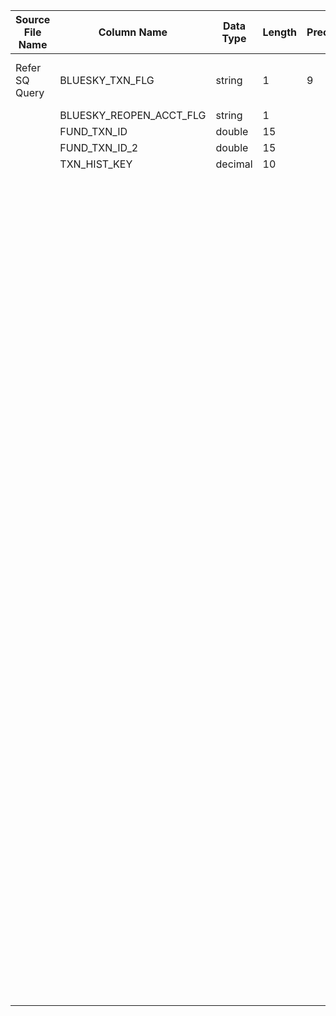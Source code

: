 |	Source File Name	|	Column Name	|	Data Type	|	Length	|	Precision	|	Nullable	|	PK	|	BK	|		|		|		|		|	Target Table Name	|	Column Name	|	Data Type	|	Length	|	Nullable	|	PK	|
|	---	|	---	|	---	|	---	|	---	|	---	|	---	|	---	|	---	|	---	|	---	|	---	|	---	|	---	|	---	|	---	|	---	|	---	|
|	Refer SQ Query	|	BLUESKY_TXN_FLG	|	string	|	1	|	9	|		|		|	BLUESKY_TXN_FLG	|		|		|	Update the existing records	|		|	FUND_TRANS_HIST	|	TXN_HIST_KEY	|	"number(p,s)"	|	10	|		|	Y	|
|		|	BLUESKY_REOPEN_ACCT_FLG	|	string	|	1	|		|		|		|		|		|		|		|		|	FUND_TRANS_HIST	|	TXN_TYPE_KEY	|	"number(p,s)"	|	10	|		|	Y	|
|		|	FUND_TXN_ID	|	double	|	15	|		|		|		|		|		|		|		|		|	FUND_TRANS_HIST	|	REG_KEY	|	"number(p,s)"	|	10	|		|	Y	|
|		|	FUND_TXN_ID_2	|	double	|	15	|		|		|		|		|		|		|		|		|	FUND_TRANS_HIST	|	DLR_KEY	|	"number(p,s)"	|	10	|		|	Y	|
|		|	TXN_HIST_KEY	|	decimal	|	10	|		|		|		|		|		|		|		|		|	FUND_TRANS_HIST	|	SHRHLDR_KEY	|	"number(p,s)"	|	10	|		|	Y	|
|		|		|		|		|		|		|		|		|		|		|		|		|	FUND_TRANS_HIST	|	ACCT_KEY	|	"number(p,s)"	|	10	|		|	Y	|
|		|		|		|		|		|		|		|		|		|		|		|		|	FUND_TRANS_HIST	|	FUND_KEY	|	"number(p,s)"	|	10	|		|	Y	|
|		|		|		|		|		|		|		|		|		|		|		|		|	FUND_TRANS_HIST	|	EFFTV_DAY_KEY	|	"number(p,s)"	|	10	|		|	Y	|
|		|		|		|		|		|		|		|		|		|		|		|		|	FUND_TRANS_HIST	|	STTL_DAY_KEY	|	"number(p,s)"	|	10	|		|	Y	|
|		|		|		|		|		|		|		|		|		|		|		|		|	FUND_TRANS_HIST	|	PMT_DAY_KEY	|	"number(p,s)"	|	10	|		|	Y	|
|		|		|		|		|		|		|		|		|		|		|		|		|	FUND_TRANS_HIST	|	BATCH_DAY_KEY	|	"number(p,s)"	|	10	|		|	Y	|
|		|		|		|		|		|		|		|		|		|		|		|		|	FUND_TRANS_HIST	|	DLR_BRANCH_KEY	|	"number(p,s)"	|	10	|		|	Y	|
|		|		|		|		|		|		|		|		|		|		|		|		|	FUND_TRANS_HIST	|	TRDE_ORIG_KEY	|	"number(p,s)"	|	10	|		|	Y	|
|		|		|		|		|		|		|		|		|		|		|		|		|	FUND_TRANS_HIST	|	RSN_KEY	|	"number(p,s)"	|	10	|		|	Y	|
|		|		|		|		|		|		|		|		|		|		|		|		|	FUND_TRANS_HIST	|	SSN_STAT_KEY	|	"number(p,s)"	|	10	|		|	Y	|
|		|		|		|		|		|		|		|		|		|		|		|		|	FUND_TRANS_HIST	|	TRDE_ENTRY_MTHD_KEY	|	"number(p,s)"	|	10	|		|	Y	|
|		|		|		|		|		|		|		|		|		|		|		|		|	FUND_TRANS_HIST	|	DLR_LVL_CNTL_KEY	|	"number(p,s)"	|	10	|		|	Y	|
|		|		|		|		|		|		|		|		|		|		|		|		|	FUND_TRANS_HIST	|	PMT_MTHD_KEY	|	"number(p,s)"	|	10	|		|	Y	|
|		|		|		|		|		|		|		|		|		|		|		|		|	FUND_TRANS_HIST	|	SHRHLDR_ROLE_KEY	|	"number(p,s)"	|	10	|		|		|
|		|		|		|		|		|		|		|		|		|		|		|		|	FUND_TRANS_HIST	|	ACCT_NBR	|	number	|	15	|		|		|
|		|		|		|		|		|		|		|		|		|		|		|		|	FUND_TRANS_HIST	|	FUND_TXN_ID	|	number	|	15	|		|		|
|		|		|		|		|		|		|		|		|		|		|		|		|	FUND_TRANS_HIST	|	FUND_TXN_ID_2	|	number	|	15	|		|		|
|		|		|		|		|		|		|		|		|		|		|		|		|	FUND_TRANS_HIST	|	LTR_OF_INTEND_NBR	|	number	|	15	|		|		|
|		|		|		|		|		|		|		|		|		|		|		|		|	FUND_TRANS_HIST	|	BATCH_NBR	|	number	|	15	|		|		|
|		|		|		|		|		|		|		|		|		|		|		|		|	FUND_TRANS_HIST	|	DISCNT_CAT	|	number	|	15	|		|		|
|		|		|		|		|		|		|		|		|		|		|		|		|	FUND_TRANS_HIST	|	FUND_ORD_NBR	|	number	|	15	|		|		|
|		|		|		|		|		|		|		|		|		|		|		|		|	FUND_TRANS_HIST	|	NAV_CD	|	varchar2	|	1	|		|		|
|		|		|		|		|		|		|		|		|		|		|		|		|	FUND_TRANS_HIST	|	ACCT_PR_SCHED	|	number	|	15	|		|		|
|		|		|		|		|		|		|		|		|		|		|		|		|	FUND_TRANS_HIST	|	UNDR_WRTR_COMMSN_CD	|	varchar2	|	1	|		|		|
|		|		|		|		|		|		|		|		|		|		|		|		|	FUND_TRANS_HIST	|	CDSC_WAVR_RSN_CD	|	varchar2	|	4	|		|		|
|		|		|		|		|		|		|		|		|		|		|		|		|	FUND_TRANS_HIST	|	NSCC_SHRT_TERM_TRADER_WAVR_RSN	|	varchar2	|	1	|		|		|
|		|		|		|		|		|		|		|		|		|		|		|		|	FUND_TRANS_HIST	|	CONTRBN_TAX_YR	|	"number(p,s)"	|	4	|		|		|
|		|		|		|		|		|		|		|		|		|		|		|		|	FUND_TRANS_HIST	|	SHRS	|	number	|	15	|		|		|
|		|		|		|		|		|		|		|		|		|		|		|		|	FUND_TRANS_HIST	|	SHR_PR	|	number	|	15	|		|		|
|		|		|		|		|		|		|		|		|		|		|		|		|	FUND_TRANS_HIST	|	GR_AMT	|	number	|	15	|		|		|
|		|		|		|		|		|		|		|		|		|		|		|		|	FUND_TRANS_HIST	|	SALES_PCT	|	number	|	15	|		|		|
|		|		|		|		|		|		|		|		|		|		|		|		|	FUND_TRANS_HIST	|	DLR_COMMSN_AMT	|	number	|	15	|		|		|
|		|		|		|		|		|		|		|		|		|		|		|		|	FUND_TRANS_HIST	|	UNDR_WRTR_COMMSN_AMT	|	number	|	15	|		|		|
|		|		|		|		|		|		|		|		|		|		|		|		|	FUND_TRANS_HIST	|	NET_AMT	|	number	|	15	|		|		|
|		|		|		|		|		|		|		|	BLUESKY_REOPEN_ACCT_FLG	|		|		|		|		|	FUND_TRANS_HIST	|	BLUESKY_TXN_FLG	|	varchar2	|	1	|		|		|
|		|		|		|		|		|		|		|		|		|		|		|		|	FUND_TRANS_HIST	|	ROW_STRT_DTTM	|	date	|	19	|		|		|
|		|		|		|		|		|		|		|		|		|		|		|		|	FUND_TRANS_HIST	|	ROW_STOP_DTTM	|	date	|	19	|		|		|
|		|		|		|		|		|		|		|		|		|		|		|		|	FUND_TRANS_HIST	|	CURR_ROW_FLG	|	varchar2	|	1	|		|		|
|		|		|		|		|		|		|		|		|		|		|		|		|	FUND_TRANS_HIST	|	SRC_SYS_ID	|	number	|	15	|		|		|
|		|		|		|		|		|		|		|		|		|		|		|		|	FUND_TRANS_HIST	|	ETL_LOAD_CYC_KEY	|	"number(p,s)"	|	10	|		|		|
|		|		|		|		|		|		|		|		|		|		|		|		|	FUND_TRANS_HIST	|	TXN_DESC	|	varchar2	|	255	|		|		|
|		|		|		|		|		|		|		|		|		|		|		|		|	FUND_TRANS_HIST	|	SHR_BAL_EFFCT_FLG	|	varchar2	|	1	|		|		|
|		|		|		|		|		|		|		|	BLUESKY_REOPEN_ACCT_FLG	|		|		|		|		|	FUND_TRANS_HIST	|	BLUESKY_REOPEN_ACCT_FLG	|	varchar2	|	1	|		|		|
|		|		|		|		|		|		|		|		|		|		|		|		|	FUND_TRANS_HIST	|	FRTO_FUND_KEY	|	"number(p,s)"	|	10	|		|	Y	|
|		|		|		|		|		|		|		|		|		|		|		|		|	FUND_TRANS_HIST	|	SPR_SHEET_DAY_KEY	|	number	|	15	|		|		|
|		|		|		|		|		|		|		|		|		|		|		|		|		|		|		|		|		|		|
|		|		|		|		|		|		|		|		|		|		|		|		|		|		|		|		|		|		|
|		|		|		|		|		|		|		|		|		|		|		|		|		|		|		|		|		|		|
|		|		|		|		|		|		|		|		|		|		|		|		|		|		|		|		|		|		|
|		|		|		|		|		|		|		|		|		|		|		|		|		|		|		|		|		|		|
|		|		|		|		|		|		|		|		|		|		|		|		|		|		|		|		|		|		|
|		|		|		|		|		|		|		|		|		|		|		|		|		|		|		|		|		|		|
|		|		|		|		|		|		|		|		|		|		|		|		|		|		|		|		|		|		|
|		|		|		|		|		|		|		|		|		|		|		|		|		|		|		|		|		|		|
|		|		|		|		|		|		|		|		|		|		|		|		|		|		|		|		|		|		|
|		|		|		|		|		|		|		|		|		|		|		|		|		|		|		|		|		|		|
|		|		|		|		|		|		|		|		|		|		|		|		|		|		|		|		|		|		|
|		|		|		|		|		|		|		|		|		|		|		|		|		|		|		|		|		|		|
|		|		|		|		|		|		|		|		|		|		|		|		|		|		|		|		|		|		|
|		|		|		|		|		|		|		|		|		|		|		|		|		|		|		|		|		|		|
|		|		|		|		|		|		|		|		|		|		|		|		|		|		|		|		|		|		|
|		|		|		|		|		|		|		|		|		|		|		|		|		|		|		|		|		|		|
|		|		|		|		|		|		|		|		|		|		|		|		|		|		|		|		|		|		|
|		|		|		|		|		|		|		|		|		|		|		|		|		|		|		|		|		|		|
|		|		|		|		|		|		|		|		|		|		|		|		|		|		|		|		|		|		|
|		|		|		|		|		|		|		|		|		|		|		|		|		|		|		|		|		|		|
|		|		|		|		|		|		|		|		|		|		|		|		|		|		|		|		|		|		|
|		|		|		|		|		|		|		|		|		|		|		|		|		|		|		|		|		|		|
|		|		|		|		|		|		|		|		|		|		|		|		|		|		|		|		|		|		|
|		|		|		|		|		|		|		|		|		|		|		|		|		|		|		|		|		|		|
|		|		|		|		|		|		|		|		|		|		|		|		|		|		|		|		|		|		|
|		|		|		|		|		|		|		|		|		|		|		|		|		|		|		|		|		|		|
